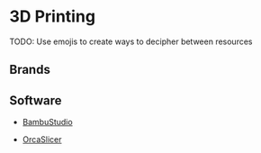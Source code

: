 # 3D Printing

TODO: Use emojis to create ways to decipher between resources

## Brands

## Software

- [BambuStudio](https://github.com/bambulab/BambuStudio)

- [OrcaSlicer](https://github.com/SoftFever/OrcaSlicer)